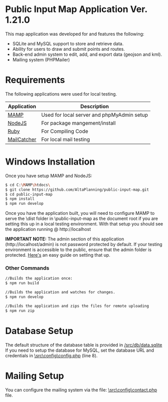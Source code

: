 # Public Input Map Application Ver. 1.21.0

This map application was developed for and features the following:

  - SQLite and MySQL support to store and retrieve data.
  - Ability for users to draw and submit points and routes.
  - Back-end admin system to edit, add, and export data (geojson and kml).
  - Mailing system (PHPMailer)

# Requirements

The following applications were used for local testing.

| Application |Description |
| ------ | ------ |
| [MAMP](https://www.mamp.info/en/) | Used for local server and phpMyAdmin setup |
| [NodeJS](https://nodejs.org/en/) | For package mangement/install |
| [Ruby](https://rubyinstaller.org/) | For Compiling Code |
| [MailCatcher](https://mailcatcher.me/) | For local mail testing |

# Windows Installation
Once you have setup MAMP and NodeJS:

```sh
$ cd C:\MAMP\htdocs\
$ git clone https://github.com/AltaPlanning/public-input-map.git
$ cd public-input-map
$ npm install
$ npm run develop
```
Once you have the application built, you will need to configure MAMP to serve the \dist folder in \public-input-map as the document root if you are setting this up in a local testing environment.
With that setup you should see the application running @ http://localhost

**IMPORTANT NOTE:** The admin section of this application (http://localhost/admin) is not password protected by default. If your testing environment is accessible to the public, ensure that the admin folder is protected. [Here's](http://www.htaccesstools.com/articles/password-protection/) an easy guide on setting that up.

### Other Commands

```sh
//Builds the application once:
$ npm run build
```

```sh
//Builds the application and watches for changes.
$ npm run develop
```

```sh
//Builds the application and zips the files for remote uploading
$ npm run zip
```

# Database Setup

The default structure of the database table is provided in [/src/db/data.sqlite](/src/db/data.sqlite)
If you need to setup the database for MySQL, set the database URL and credentials in [\src\config\config.php](/src/config/config.php) (line 8).

# Mailing Setup

You can configure the mailing system via the file: [\src\config\contact.php](\src\config\contact.php) file.
